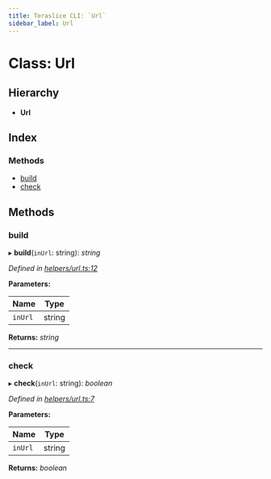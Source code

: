 ```yaml
---
title: Teraslice CLI: `Url`
sidebar_label: Url
---
```


# Class: Url

## Hierarchy

* **Url**

## Index

### Methods

* [build](url.md#build)
* [check](url.md#check)

## Methods

###  build

▸ **build**(`inUrl`: string): *string*

*Defined in [helpers/url.ts:12](https://github.com/terascope/teraslice/blob/ddd3f0a43/packages/teraslice-cli/src/helpers/url.ts#L12)*

**Parameters:**

Name | Type |
------ | ------ |
`inUrl` | string |

**Returns:** *string*

___

###  check

▸ **check**(`inUrl`: string): *boolean*

*Defined in [helpers/url.ts:7](https://github.com/terascope/teraslice/blob/ddd3f0a43/packages/teraslice-cli/src/helpers/url.ts#L7)*

**Parameters:**

Name | Type |
------ | ------ |
`inUrl` | string |

**Returns:** *boolean*
